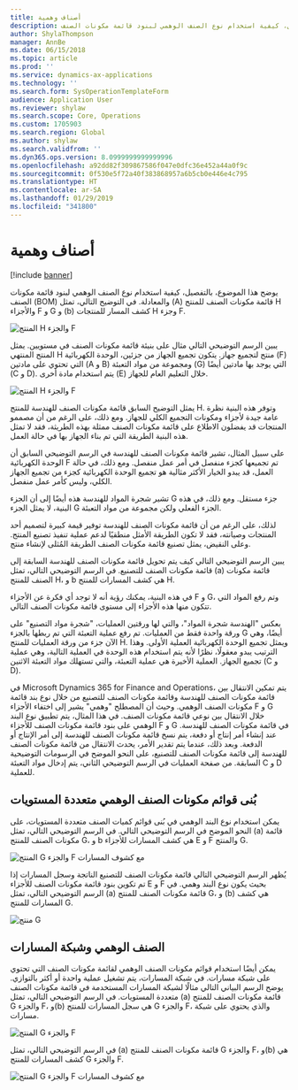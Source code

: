 ```yaml
---
title: أصناف وهمية
description: يشرح هذا الموضوع، بالتفصيل، كيفية استخدام نوع الصنف الوهمي لبنود قائمة مكونات الصنف (BOM) والمعادلة في Microsoft Dynamics 365 for Finance and Operations.
author: ShylaThompson
manager: AnnBe
ms.date: 06/15/2018
ms.topic: article
ms.prod: ''
ms.service: dynamics-ax-applications
ms.technology: ''
ms.search.form: SysOperationTemplateForm
audience: Application User
ms.reviewer: shylaw
ms.search.scope: Core, Operations
ms.custom: 1705903
ms.search.region: Global
ms.author: shylaw
ms.search.validfrom: ''
ms.dyn365.ops.version: 8.0999999999999996
ms.openlocfilehash: a92dd82f309867586f047e0dfc36e452a44a0f9c
ms.sourcegitcommit: 0f530e5f72a40f383868957a6b5cb0e446e4c795
ms.translationtype: HT
ms.contentlocale: ar-SA
ms.lasthandoff: 01/29/2019
ms.locfileid: "341800"
---
```

# <a name="phantom-items"></a>أصناف وهمية

[!include [banner](../includes/banner.md)]

يوضح هذا الموضوع، بالتفصيل، كيفية استخدام نوع الصنف الوهمي لبنود قائمة مكونات الصنف (BOM) والمعادلة. في التوضيح التالي، تمثل (A) قائمة مكونات الصنف للمنتج H والأجزاء F و G و (b) كشف المسار للمنتجات H وجزء F.

![المنتج H والجزء F](media/product-H-part-F.png)


يبين الرسم التوضيحي التالي مثال على بنيئة قائمة مكونات الصنف في مستويين. يمثل المنتج المنتهي H منتج لتجميع جهاز. يتكون تجميع الجهاز من جزئين، الوحدة الكهربائية (F) التي تحتوي على مادتين (A و B) ومجموعة من مواد التعبئة (G) التي يوجد بها مادتين أيضًا (C و D). يتم استخدام مادة أخرى (E) خلال التعليم العام للجهاز.

![المنتج H والجزء F](media/product-H-part-B.png)

يمثل التوضيح السابق قائمة مكونات الصنف للهندسة للمنتج H. وتوفر هذه البنية نظرة عامة جيدة لأجزاء ومكونات التجميع الكلي للجهاز. ومع ذلك، على الرغم من أن مصممو المنتجات قد يفضلون الاطلاع على قائمة مكونات الصنف ممثلة بهذه الطريثة، فقد لا تمثل هذه البنية الطريقة التي تم بناء الجهاز بها في حالة العمل.  

على سبيل المثال، تشير قائمة مكونات الصنف للهندسة في الرسم التوضيحي السابق أن الوحدة الكهربائية F تم تجميعها كجزء منفصل في أمر عمل منفصل. ومع ذلك، في حالة العمل، قد يبدو الخيار الأكثر مثالية هو تجميع الوحدة الكهربائية كجزء من تجميع الجهاز الكلي، وليس كأمر عمل منفصل.

تشير شجرة المواد للهندسة هذه أيضًا إلى أن الجزء G جزء مستقل. ومع ذلك، في هذه البنية، لا يمثل الجزء G الجزء الفعلي ولكن مجموعة من مواد التعبئة. 

لذلك، على الرغم من أن قائمة مكونات الصنف للهندسة توفير قيمة كبيرة لتصميم أحد المنتجات وصيانته، فقد لا تكون الطريقة الأمثل منطقيًا لدعم عملية تنفيذ تصنيع المنتج. وعلى النقيض، يمثل تصنيع قائمة مكونات الصنف الطريقة المُثلى لإنشاء منتج.

يبين الرسم التوضيحي التالي كيف يتم تحويل قائمة مكونات الصنف للهندسة السابقة إلى قائمة مكونات الصنف للتصنيع. في الرسم التوضيحي التالي، تمثل (a) قائمة مكونات الصنف للمنتج H، و b هي كشف المسارات للمنتج H.

في هذه البنية، يمكنك رؤية أنه لا توجد أي فكرة عن الأجزاء F و G، وتم رفع المواد التي تتكون منها هذه الأجزاء إلى مستوى قائمة مكونات الصنف التالي. 

بعكس "الهندسة شجرة المواد"، والتي لها ورقتين العمليات، "شجرة مواد التصنيع" على ورقة واحدة فقط من العمليات. تم رفع عملية التعبئة التي تم ربطها بالجزء G أيضًا، وهي الآن جزء من ورقة العمليات للمنتج H. ويمثل تجميع الوحدة الكهربائية العملية الأولى. وهذا الترتيب يبدو معقولًا، نظرًا لأنه يتم استخدام هذه الوحدة في العملية التالية، وهي عملية تجميع الجهاز. العملية الأخيرة هي عملية التعبئة، والتي تستهلك مواد التعبئة الاثنين (C و D).

في Microsoft Dynamics 365 for Finance and Operations، يتم تمكين الانتقال بين قائمة مكونات الصنف للهندسة وقائمة مكونات الصنف للتصنيع من خلال نوع بند قائمة مكونات الصنف الوهمي.‬ وحيث أن المصطلح "وهمي" يشير إلى اختفاء الأجزاء F و G خلال الانتقال بين نوعي قائمة مكونات الصنف. في هذا المثال، يتم تطبيق نوع البند الوهمي على بنود قائمة مكونات الصنف للأجزاء F و G في قائمة مكونات الصنف للهندسة. عند إنشاء أمر إنتاج أو دفعة، يتم نسخ قائمة مكونات الصنف للهندسة إلى أمر الإنتاج أو الدفعة. وبعد ذلك، عندما يتم تقدير الأمر، يحدث الانتقال من قائمة مكونات الصنف للهندسة إلى قائمة مكونات الصنف للتصنيع، على النحو الموضح في الرسومات التوضيحية السابقة. من صفحة العمليات في الرسم التوضيحي الثاني، يتم إدخال مواد التعبئة C و D للعملية. 

## <a name="multilevel-phantom-bom-structures"></a>بُنى قوائم مكونات الصنف الوهمي متعددة المستويات
يمكن استخدام نوع البند الوهمي في بُنى قوائم كميات الصنف متعددة المستويات، على النحو الموضح في الرسم التوضيحي التالي. في الرسم التوضيحي التالي، تمثل (a) قائمة مكونات الصنف للمنتج G، و b هي كشف المسارات للأجزاء E و F والمنتج G. 

![المنتج G والجزء F مع كشوف المسارات](media/product-G-route-sheet-G.png)


يُظهر الرسم التوضيحي التالي قائمة مكونات الصنف للتصنيع الناتجة وسجل المسارات إذا تم تكوين بنود قائمة مكونات الصنف للأجزاء E و F بحيث يكون نوع البند وهمي. في الرسم التوضيحي التالي، تمثل (a) قائمة مكونات الصنف للمنتج G، و (b) هي كشف المسارات للمنتج G.

![منتج G](media/product-G.png)


## <a name="phantom-and-route-network"></a>الصنف الوهمي وشبكة المسارات
يمكن أيضًا استخدام قوائم مكونات الصنف الوهمي لقائمة مكونات الصنف التي تحتوي على شبكة مسارات. في شبكة المسارات، يتم تشغيل عملية واحدة أو أكثر بالتوازي. يوضح الرسم البياني التالي مثالًا لشبكة المسارات المستخدمة في قائمة مكونات الصنف متعددة المستويات. في الرسم التوضيحي التالي، تمثل (a) قائمة مكونات الصنف للمنتج G والجزء F، و(b) هي سجل المسارات للمنتج G والجزء F، والذي يحتوي على شبكة مسارات.

![المنتج G والجزء F](media/product-G-part-F.png)


في الرسم التوضيحي التالي، تمثل (a) قائمة مكونات الصنف للمنتج G والجزء F، و(b) هي كشف المسارات للمنتج G والجزء F.

![المنتج G والجزء F مع كشوف المسارات](media/product-G-part-F-with-route-sheet.png)
